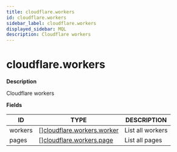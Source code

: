 ```yaml
---
title: cloudflare.workers
id: cloudflare.workers
sidebar_label: cloudflare.workers
displayed_sidebar: MQL
description: Cloudflare workers
---
```


# cloudflare.workers

**Description**

Cloudflare workers

**Fields**

| ID      | TYPE                                                                | DESCRIPTION      |
| ------- | ------------------------------------------------------------------- | ---------------- |
| workers | &#91;&#93;[cloudflare.workers.worker](cloudflare.workers.worker.md) | List all workers |
| pages   | &#91;&#93;[cloudflare.workers.page](cloudflare.workers.page.md)     | List all pages   |
